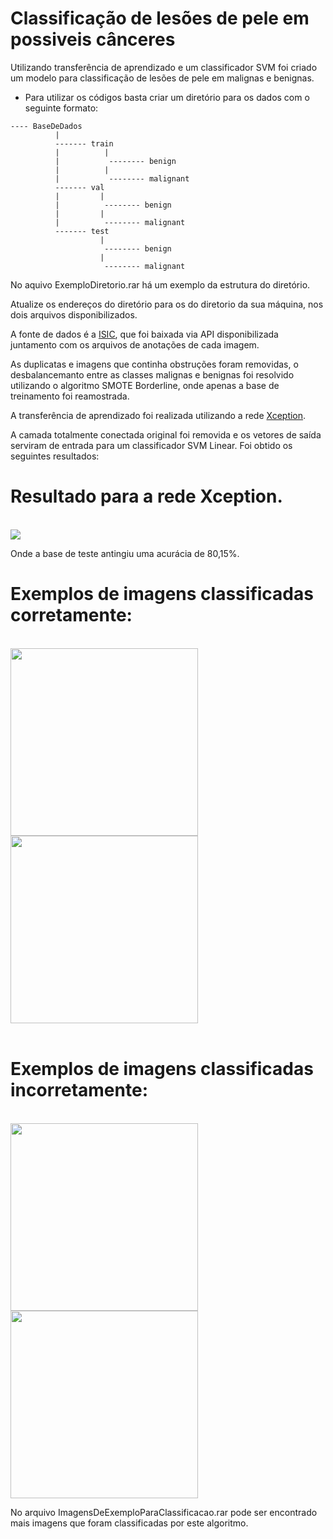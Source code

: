 # Classificação de lesões de pele em possiveis cânceres
Utilizando transferência de aprendizado e um classificador SVM foi criado um modelo para classificação de lesões de pele em malignas e benignas.

- Para utilizar os códigos basta criar um diretório para os dados com o seguinte formato:
```
---- BaseDeDados
          |
          ------- train
          |          |
          |           -------- benign
          |          |
          |           -------- malignant
          ------- val
          |         |
          |          -------- benign
          |         |
          |          -------- malignant
          ------- test
                    |
                     -------- benign
                    |
                     -------- malignant
  ```  
  No aquivo ExemploDiretorio.rar há um exemplo da estrutura do diretório.
  
Atualize os endereços do diretório para os do diretorio da sua máquina, nos dois arquivos disponibilizados.




A fonte de dados é a  <a href="https://www.isic-archive.com/#!/topWithHeader/onlyHeaderTop/gallery">ISIC</a>, que foi baixada via API disponibilizada juntamento com os arquivos de anotações de cada imagem.

As duplicatas e imagens que continha obstruções foram removidas, o desbalancemanto entre as classes malignas e benignas foi resolvido utilizando o algoritmo SMOTE Borderline, onde apenas a base de treinamento foi reamostrada.

A transferência de aprendizado foi realizada utilizando a rede <a href="https://keras.io/api/applications/xception/">Xception</a>.

A camada totalmente conectada original foi removida e os vetores de saída serviram de entrada para um classificador SVM Linear.
Foi obtido os seguintes resultados:


# Resultado para a rede Xception.

<br>
<img src="https://github.com/LucasSteffens5/Classificacao-de-lesoes-de-pele-em-possiveis-canceres/blob/main/ercasxception.png"/><br>

Onde a base de teste antingiu uma acurácia de 80,15%.



# Exemplos de imagens classificadas corretamente:
<br>
<img  width="300" height="300" src="https://github.com/LucasSteffens5/Classificacao-de-lesoes-de-pele-em-possiveis-canceres/blob/main/ISIC_0010117.jpg"/>
<img width="300" height="300" src="https://github.com/LucasSteffens5/Classificacao-de-lesoes-de-pele-em-possiveis-canceres/blob/main/ISIC_0010493.jpg"/><br>
<br>

 # Exemplos de imagens classificadas incorretamente:
<br>
<img width="300" height="300" src="https://github.com/LucasSteffens5/Classificacao-de-lesoes-de-pele-em-possiveis-canceres/blob/main/ISIC_0011504.jpg"/>
<img width="300" height="300" src="https://github.com/LucasSteffens5/Classificacao-de-lesoes-de-pele-em-possiveis-canceres/blob/main/ISIC_0011268.jpg"/><br>


No arquivo ImagensDeExemploParaClassificacao.rar pode ser encontrado mais imagens que foram classificadas por este algoritmo.

